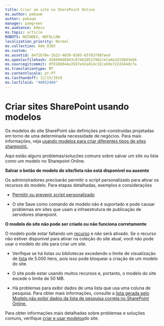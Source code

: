 ```yaml
---
title: Criar um site no SharePoint Online
ms.author: pebaum
author: pebaum
manager: pamgreen
ms.audience: Admin
ms.topic: article
ROBOTS: NOINDEX, NOFOLLOW
localization_priority: Normal
ms.collection: Adm_O365
ms.custom: ''
ms.assetid: 84f2b70e-2b23-4039-8305-85783798feed
ms.openlocfilehash: 458990889d3c074820527982cbfa6e2d198d3e66
ms.sourcegitcommit: 0f0186044a3597e42ad14c32ca58e7224344dcfa
ms.translationtype: MT
ms.contentlocale: pt-PT
ms.lasthandoff: 12/15/2019
ms.locfileid: "40052480"
---
```

# <a name="create-sharepoint-sites-using-templates"></a>Criar sites SharePoint usando modelos

Os modelos do site SharePoint são definições pré-construídas projetadas em torno de uma determinada necessidade de negócios. Para mais informações, veja [usando modelos para criar diferentes tipos de sites sharepoint.](https://support.office.com/article/using-templates-to-create-different-kinds-of-sharepoint-sites-449eccec-ff99-4cf3-b62e-dcfee37e8da4)

Aqui estão alguns problemas/soluções comuns sobre salvar um site ou lista como um modelo no Sharepoint Online. 

**Salvar o botão de modelo do site/lista não está disponível ou ausente**

Os administradores precisarão permitir o script personalizado para ativar os recursos do modelo. Para etapas detalhadas, exemplos e considerações 

- [Permitir ou prevenir script personalizado](https://docs.microsoft.com/sharepoint/allow-or-prevent-custom-script)

- O site Save como comando de modelo não é suportado e pode causar problemas em sites que usam a infraestrutura de publicação de servidores sharepoint.

**O modelo do site não pode ser criado ou não funciona corretamente**

O modelo pode estar faltando um [recurso](https://social.technet.microsoft.com/wiki/contents/articles/14423.sharepoint-2013-existing-features-guid.aspx) e não será ativado. Se o recurso não estiver disponível para ativar na coleção do site atual, você não pode usar o modelo do site para criar um site.

- Verifique se há listas ou bibliotecas excedendo o limite de visualização de [lista](https://support.office.com/article/Manage-large-lists-and-libraries-in-SharePoint-B8588DAE-9387-48C2-9248-C24122F07C59) de 5.000 itens, pois isso pode bloquear a criação de um modelo do site.

- O site pode estar usando muitos recursos e, portanto, o modelo do site excede o limite de 50 MB.


- Há problemas para exibir dados de uma lista que usa uma coluna de pesquisa. Para obter mais informações, consulte a [lista gerada pelo Modelo não exibir dados da lista de pesquisa correta no SharePoint Online.](https://docs.microsoft.com/sharepoint/support/lists-and-libraries/template-generated-list-incorrect-data)

Para obter informações mais detalhadas sobre problemas e soluções comuns, verifique [criar e usar modelos](https://support.office.com/article/Create-and-use-site-templates-60371B0F-00E0-4C49-A844-34759EBDD989)do site.




